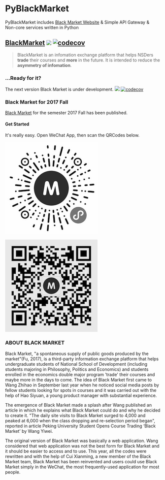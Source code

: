 # PyBlackMarket
PyBlackMarket includes [Black Market Website](https://pkublackmarket.cn/) & Simple API Gateway & Non-core services written in Python

## [BlackMarket](https://github.com/wangzhihao1995/BlackMarket) ![](https://travis-ci.org/wangzhihao1995/BlackMarket.svg?branch=master) [![codecov](https://codecov.io/gh/wangzhihao1995/BlackMarket/branch/master/graph/badge.svg)](https://codecov.io/gh/wangzhihao1995/BlackMarket)

> BlackMarket is an infomation exchange platform that helps NSDers **trade** their courses and **more** in the future. It is intended to reduce the **asymmetry of infomation**.

### ...Ready for it?

The next version Black Market is under development. ![](https://travis-ci.org/wangzhihao1995/BlackMarket.svg?branch=2018-spring) [![codecov](https://codecov.io/gh/wangzhihao1995/BlackMarket/branch/2018-spring/graph/badge.svg)](https://codecov.io/gh/wangzhihao1995/BlackMarket)

### Black Market for 2017 Fall

[Black Market](https://pkublackmarket.cn/) for the semester 2017 Fall has been published.

#### Get Started

It's really easy. Open WeChat App, then scan the QRCodes below.

![](https://github.com/wangzhihao1995/BlackMarket/blob/master/src/main/resources/static/img/app-qrcode.jpg)

![](https://github.com/wangzhihao1995/BlackMarket/blob/master/src/main/resources/static/img/qrcode.jpg)

### ABOUT BLACK MARKET

Black Market, "a spontaneous supply of public goods produced by the market"(Fu, 2017), is a third-party information exchange platform that helps undergraduate students of National School of Development (including students majoring in Philosophy, Politics and Economics) and students enrolled in the economics double major program 'trade' their courses and maybe more in the days to come. The idea of Black Market first came to Wang Zhihao in September last year when he noticed social media posts by fellow students looking for spots in courses and it was carried out with the help of Hao Siyuan, a young product manager with substantial experience.

The emergence of Black Market made a splash after Wang published an article in which he explains what Black Market could do and why he decided to create it. "The daily site visits to Black Market surged to 4,000 and peaked at 6,000 when the class dropping and re-selection period began", reported in article Peking University Student Opens Course Trading ‘Black Market’ by Wang Yiwei.

The original version of Black Market was basically a web application. Wang considered that web application was not the best form for Black Market and it should be easier to access and to use. This year, all the codes were rewritten and with the help of Cui Xianming, a new member of the Black Market team, Black Market has been reinvented and users could use Black Market simply in the WeChat, the most frequently-used application for most people.
